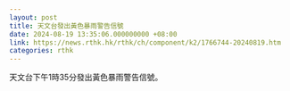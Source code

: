 ```yaml
---
layout: post
title: 天文台發出黃色暴雨警告信號
date: 2024-08-19 13:35:06.000000000 +08:00
link: https://news.rthk.hk/rthk/ch/component/k2/1766744-20240819.htm
categories: rthk
---
```


天文台下午1時35分發出黃色暴雨警告信號。
